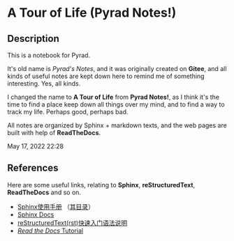 # A Tour of Life (Pyrad Notes!)

## Description
This is a notebook for Pyrad. 

It's old name is *Pyrad's Notes*, and it was originally created on **Gitee**, and all kinds of useful notes are kept down here to remind me of something interesting. Yes, all kinds.

I changed the name to **A Tour of Life** from **Pyrad Notes!**, as I think it's the time to find a place keep down all things over my mind, and to find a way to track my life. Perhaps good, perhaps bad.

All notes are organized by Sphinx + markdown texts, and the web pages are built with help of **ReadTheDocs**.

May 17, 2022 22:28

## References

Here are some useful links, relating to **Sphinx**, **reStructuredText**, **ReadTheDocs** and so on.

- [Sphinx使用手册](https://zh-sphinx-doc.readthedocs.io/en/latest/index.html) （[其目录](https://zh-sphinx-doc.readthedocs.io/en/latest/contents.html)）
- [Sphinx Docs](http://www.sphinxsearch.com/docs/)
- [reStructuredText(rst)快速入门语法说明](https://www.jianshu.com/p/1885d5570b37)
- [*Read the Docs* Tutorial](https://docs.readthedocs.io/en/stable/tutorial/)
